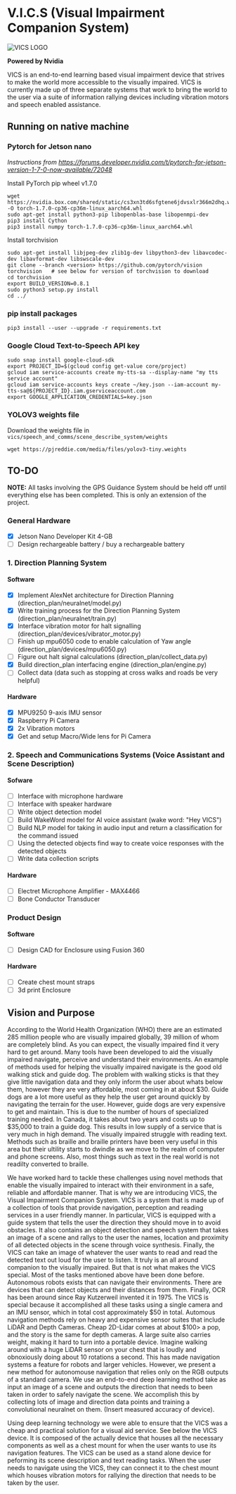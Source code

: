 # V.I.C.S (Visual Impairment Companion System)
![VICS LOGO](vics_logo.gif)
 
**Powered by Nvidia**

VICS is an end-to-end learning based visual impairment device that strives to make the world more accessible to the visually impaired. VICS is currently made up of three separate systems that work to bring the world to the user via a suite of information rallying devices including vibration motors and speech enabled assistance.

## Running on native machine

### Pytorch for Jetson nano

*Instructions from https://forums.developer.nvidia.com/t/pytorch-for-jetson-version-1-7-0-now-available/72048*

Install PyTorch pip wheel v1.7.0

```
wget https://nvidia.box.com/shared/static/cs3xn3td6sfgtene6jdvsxlr366m2dhq.whl -O torch-1.7.0-cp36-cp36m-linux_aarch64.whl
sudo apt-get install python3-pip libopenblas-base libopenmpi-dev 
pip3 install Cython
pip3 install numpy torch-1.7.0-cp36-cp36m-linux_aarch64.whl
```
Install torchvision
```
sudo apt-get install libjpeg-dev zlib1g-dev libpython3-dev libavcodec-dev libavformat-dev libswscale-dev
git clone --branch <version> https://github.com/pytorch/vision torchvision   # see below for version of torchvision to download
cd torchvision
export BUILD_VERSION=0.8.1
sudo python3 setup.py install    
cd ../ 
```

### pip install packages
```
pip3 install --user --upgrade -r requirements.txt
```

### Google Cloud Text-to-Speech API key

```
sudo snap install google-cloud-sdk
export PROJECT_ID=$(gcloud config get-value core/project)
gcloud iam service-accounts create my-tts-sa --display-name "my tts service account"
gcloud iam service-accounts keys create ~/key.json --iam-account my-tts-sa@${PROJECT_ID}.iam.gserviceaccount.com
export GOOGLE_APPLICATION_CREDENTIALS=key.json
```

### YOLOV3 weights file

Download the weights file in ``vics/speech_and_comms/scene_describe_system/weights``

```
wget https://pjreddie.com/media/files/yolov3-tiny.weights
```
## TO-DO 
**NOTE:** All tasks involving the GPS Guidance System should be held off until everything else has been completed. This is only an extension of the project.

### General Hardware

- [x] Jetson Nano Developer Kit 4-GB
- [ ] Design rechargeable battery / buy a rechargeable battery

### 1. Direction Planning System

#### Software 

- [x] Implement AlexNet architecture for Direction Planning (direction_plan/neuralnet/model.py) 
- [x] Write training process for the Direction Planning System (direction_plan/neuralnet/train.py)
- [x] Interface vibration motor for halt signalling (direction_plan/devices/vibrator_motor.py)
- [ ] Finish up mpu6050 code to enable calculation of Yaw angle (direction_plan/devices/mpu6050.py)
- [ ] Figure out halt signal calculations (direction_plan/collect_data.py)
- [x] Build direction_plan interfacing engine (direction_plan/engine.py)
- [ ] Collect data (data such as stopping at cross walks and roads be very helpful)

#### Hardware

- [x] MPU9250 9-axis IMU sensor
- [x] Raspberry Pi Camera
- [x] 2x Vibration motors
- [x] Get and setup Macro/Wide lens for Pi Camera

### 2. Speech and Communications Systems (Voice Assistant and Scene Description)

#### Sofware

- [ ] Interface with microphone hardware
- [ ] Interface with speaker hardware
- [ ] Write object detection model 
- [ ] Build WakeWord model for AI voice assistant (wake word: "Hey VICS")
- [ ] Build NLP model for taking in audio input and return a classification for the command issued
- [ ] Using the detected objects find way to create voice responses with the detected objects
- [ ] Write data collection scripts

#### Hardware

- [ ] Electret Microphone Amplifier - MAX4466
- [ ] Bone Conductor Transducer

### Product Design

#### Software

- [ ] Design CAD for Enclosure using Fusion 360

#### Hardware

- [ ] Create chest mount straps
- [ ] 3d print Enclosure

## Vision and Purpose

According to the World Health Organization (WHO) there are an estimated 285 million people who are visually impaired globally, 39 million of whom are completely blind. As you can expect, the visually impaired find it very hard to get around. Many tools have been developed to aid the visually impaired navigate, perceive and understand their environments. An example of methods used for helping the visually impaired navigate is the good old walking stick and guide dog. The problem with walking sticks is that they give little navigation data and they only inform the user about whats below them, however they are very affordable, most coming in at about $30. Guide dogs are a lot more useful as they help the user get around quickly by navigating the terrain for the user. However, guide dogs are very expensive to get and maintain. This is due to the number of hours of specialized training needed. In Canada, it takes about two years and costs up to $35,000 to train a guide dog. This results in low supply of a service that is very much in high demand. The visually impaired struggle with reading text. Methods such as braille and braille printers have been very useful in this area but their ultility starts to dwindle as we move to the realm of computer and phone screens. Also, most things such as text in the real world is not readilty converted to braille. 

We have worked hard to tackle these challenges using novel methods that enable the visually impaired to interact with their environment in a safe, reliable and affordable manner. That is why we are introducing VICS, the Visual Impairment Companion System. VICS is a system that is made up of a collection of tools that provide navigation, perception and reading services in a user friendly manner. In particular, VICS is equipped with a guide system that tells the user the direction they should move in to avoid obstacles. It also contains an object detection and speech system that takes an image of a scene and rallys to the user the names, location and proximity of all detected objects in the scene through voice synthesis. Finally, the VICS can take an image of whatever the user wants to read and read the detected text out loud for the user to listen. It truly is an all around companion to the visually impaired. But that is not what makes the VICS special. Most of the tasks mentioned above have been done before. Autonomous robots exists that can navigate their environments. There are devices that can detect objects and their distances from them. Finally, OCR has been around since Ray Kutzerweil invented it in 1975. The VICS is special because it accomplished all these tasks using a single camera and an IMU sensor, which in total cost approximately $50 in total. Automous navigation methods rely on heavy and expensive sensor suites that include LiDAR and Depth Cameras. Cheap 2D-Lidar comes at about $100> a pop, and the story is the same for depth cameras. A large suite also carries weight, making it hard to turn into a portable device. Imagine walking around with a huge LiDAR sensor on your chest that is loudly and obnoxiously doing about 10 rotations a second. This has made navigation systems a feature for robots and larger vehicles. However, we present a new method for autonomouse navigation that relies only on the RGB outputs of a standard camera. We use an end-to-end deep learning method take as input an image of a scene and outputs the direction that needs to been taken in order to safely navigate the scene. We accomplish this by collecting lots of image and direction data points and training a convolutional neuralnet on them. (Insert measured accuracy of device). 

Using deep learning technology we were able to ensure that the VICS was a cheap and practical solution for a visual aid service. See below the VICS device. It is composed of the actually device that houses all the necessary components as well as a chest mount for when the user wants to use its navigation features. The VICS can be used as a stand alone device for peforming its scene description and text reading tasks. When the user needs to navigate using the VICS, they can connect it to the chest mount which houses vibration motors for rallying the direction that needs to be taken by the user.

